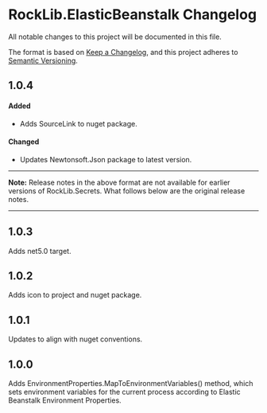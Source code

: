 # RockLib.ElasticBeanstalk Changelog

All notable changes to this project will be documented in this file.

The format is based on [Keep a Changelog](https://keepachangelog.com/en/1.0.0/),
and this project adheres to [Semantic Versioning](https://semver.org/spec/v2.0.0.html).

## 1.0.4

#### Added

- Adds SourceLink to nuget package.

#### Changed

- Updates Newtonsoft.Json package to latest version.

----

**Note:** Release notes in the above format are not available for earlier versions of
RockLib.Secrets. What follows below are the original release notes.

----

## 1.0.3

Adds net5.0 target.

## 1.0.2

Adds icon to project and nuget package.

## 1.0.1

Updates to align with nuget conventions.

## 1.0.0

Adds EnvironmentProperties.MapToEnvironmentVariables() method, which
sets environment variables for the current process according to Elastic
Beanstalk Environment Properties.
